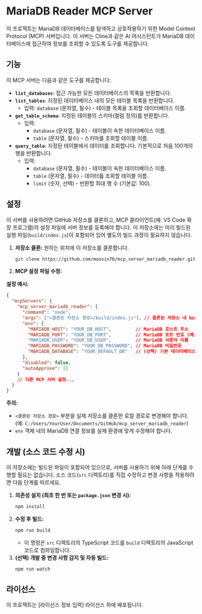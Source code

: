 # MariaDB Reader MCP Server

이 프로젝트는 MariaDB 데이터베이스를 탐색하고 상호작용하기 위한 Model Context Protocol (MCP) 서버입니다. 이 서버는 Cline과 같은 AI 어시스턴트가 MariaDB 데이터베이스에 접근하여 정보를 조회할 수 있도록 도구를 제공합니다.

## 기능

이 MCP 서버는 다음과 같은 도구를 제공합니다:

*   **`list_databases`**: 접근 가능한 모든 데이터베이스의 목록을 반환합니다.
*   **`list_tables`**: 지정된 데이터베이스 내의 모든 테이블 목록을 반환합니다.
    *   입력: `database` (문자열, 필수) - 테이블 목록을 조회할 데이터베이스 이름.
*   **`get_table_schema`**: 지정된 테이블의 스키마(컬럼 정의)를 반환합니다.
    *   입력:
        *   `database` (문자열, 필수) - 테이블이 속한 데이터베이스 이름.
        *   `table` (문자열, 필수) - 스키마를 조회할 테이블 이름.
*   **`query_table`**: 지정된 테이블에서 데이터를 조회합니다. 기본적으로 처음 100개의 행을 반환합니다.
    *   입력:
        *   `database` (문자열, 필수) - 테이블이 속한 데이터베이스 이름.
        *   `table` (문자열, 필수) - 데이터를 조회할 테이블 이름.
        *   `limit` (숫자, 선택) - 반환할 최대 행 수 (기본값: 100).

## 설정

이 서버를 사용하려면 GitHub 저장소를 클론하고, MCP 클라이언트(예: VS Code 확장 프로그램)의 설정 파일에 서버 정보를 등록해야 합니다. 이 저장소에는 미리 빌드된 실행 파일(`build/index.js`)이 포함되어 있어 별도의 빌드 과정이 필요하지 않습니다.

1.  **저장소 클론:** 원하는 위치에 이 저장소를 클론합니다.
    ```bash
    git clone https://github.com/moosin76/mcp_server_mariadb_reader.git
    ```
2.  **MCP 설정 파일 수정:**

**설정 예시:**

```json
{
  "mcpServers": {
    "mcp_server_mariadb_reader": {
      "command": "node",
      "args": ["<클론된 저장소 경로>/build/index.js"], // 클론된 저장소 내 build/index.js 파일 경로
      "env": {
        "MARIADB_HOST": "YOUR_DB_HOST",         // MariaDB 호스트 주소
        "MARIADB_PORT": "YOUR_DB_PORT",         // MariaDB 포트 번호 (예: "3306")
        "MARIADB_USER": "YOUR_DB_USER",         // MariaDB 사용자 이름
        "MARIADB_PASSWORD": "YOUR_DB_PASSWORD", // MariaDB 비밀번호
        "MARIADB_DATABASE": "YOUR_DEFAULT_DB"   // (선택) 기본 데이터베이스 이름
      },
      "disabled": false,
      "autoApprove": []
    }
    // 다른 MCP 서버 설정...
  }
}
```

**주의:**

*   `<클론된 저장소 경로>` 부분을 실제 저장소를 클론한 로컬 경로로 변경해야 합니다. (예: `C:/Users/YourUser/Documents/GitHub/mcp_server_mariadb_reader`)
*   `env` 객체 내의 MariaDB 연결 정보를 실제 환경에 맞게 수정해야 합니다.

## 개발 (소스 코드 수정 시)

이 저장소에는 빌드된 파일이 포함되어 있으므로, 서버를 사용하기 위해 아래 단계를 수행할 필요는 없습니다. 소스 코드(`src` 디렉토리)를 직접 수정하고 변경 사항을 적용하려면 다음 단계를 따르세요.

1.  **의존성 설치 (최초 한 번 또는 `package.json` 변경 시):**
    ```bash
    npm install
    ```
2.  **수정 후 빌드:**
    ```bash
    npm run build
    ```
    *   이 명령은 `src` 디렉토리의 TypeScript 코드를 `build` 디렉토리의 JavaScript 코드로 컴파일합니다.
3.  **(선택) 개발 중 변경 사항 감지 및 자동 빌드:**
    ```bash
    npm run watch
    ```

## 라이선스

이 프로젝트는 [라이선스 정보 입력] 라이선스 하에 배포됩니다.

